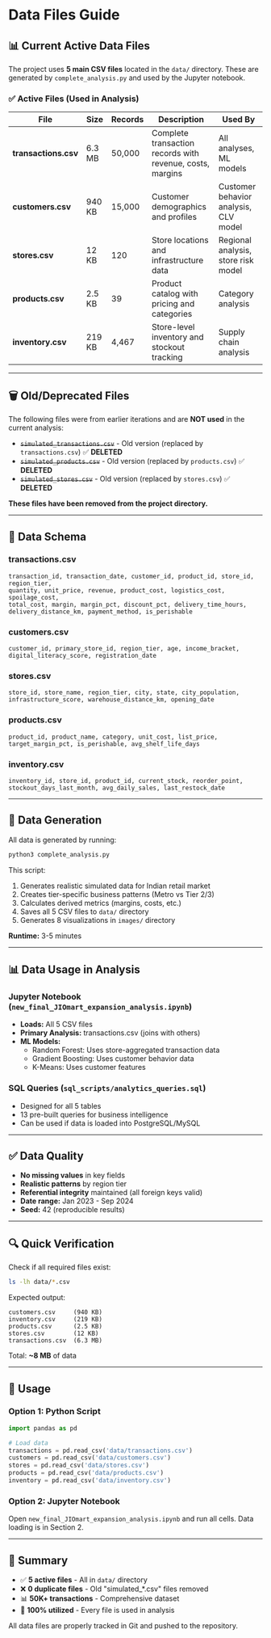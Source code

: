 # Data Files Guide

## 📊 Current Active Data Files

The project uses **5 main CSV files** located in the `data/` directory. These are generated by `complete_analysis.py` and used by the Jupyter notebook.

### ✅ Active Files (Used in Analysis)

| File | Size | Records | Description | Used By |
|------|------|---------|-------------|---------|
| **transactions.csv** | 6.3 MB | 50,000 | Complete transaction records with revenue, costs, margins | All analyses, ML models |
| **customers.csv** | 940 KB | 15,000 | Customer demographics and profiles | Customer behavior analysis, CLV model |
| **stores.csv** | 12 KB | 120 | Store locations and infrastructure data | Regional analysis, store risk model |
| **products.csv** | 2.5 KB | 39 | Product catalog with pricing and categories | Category analysis |
| **inventory.csv** | 219 KB | 4,467 | Store-level inventory and stockout tracking | Supply chain analysis |

---

## 🗑️ Old/Deprecated Files

The following files were from earlier iterations and are **NOT used** in the current analysis:

- ~~`simulated_transactions.csv`~~ - Old version (replaced by `transactions.csv`) ✅ **DELETED**
- ~~`simulated_products.csv`~~ - Old version (replaced by `products.csv`) ✅ **DELETED**
- ~~`simulated_stores.csv`~~ - Old version (replaced by `stores.csv`) ✅ **DELETED**

**These files have been removed from the project directory.**

---

## 📝 Data Schema

### transactions.csv
```
transaction_id, transaction_date, customer_id, product_id, store_id, region_tier,
quantity, unit_price, revenue, product_cost, logistics_cost, spoilage_cost,
total_cost, margin, margin_pct, discount_pct, delivery_time_hours,
delivery_distance_km, payment_method, is_perishable
```

### customers.csv
```
customer_id, primary_store_id, region_tier, age, income_bracket,
digital_literacy_score, registration_date
```

### stores.csv
```
store_id, store_name, region_tier, city, state, city_population,
infrastructure_score, warehouse_distance_km, opening_date
```

### products.csv
```
product_id, product_name, category, unit_cost, list_price,
target_margin_pct, is_perishable, avg_shelf_life_days
```

### inventory.csv
```
inventory_id, store_id, product_id, current_stock, reorder_point,
stockout_days_last_month, avg_daily_sales, last_restock_date
```

---

## 🔄 Data Generation

All data is generated by running:
```bash
python3 complete_analysis.py
```

This script:
1. Generates realistic simulated data for Indian retail market
2. Creates tier-specific business patterns (Metro vs Tier 2/3)
3. Calculates derived metrics (margins, costs, etc.)
4. Saves all 5 CSV files to `data/` directory
5. Generates 8 visualizations in `images/` directory

**Runtime:** 3-5 minutes

---

## 📊 Data Usage in Analysis

### Jupyter Notebook (`new_final_JIOmart_expansion_analysis.ipynb`)
- **Loads:** All 5 CSV files
- **Primary Analysis:** transactions.csv (joins with others)
- **ML Models:** 
  - Random Forest: Uses store-aggregated transaction data
  - Gradient Boosting: Uses customer behavior data
  - K-Means: Uses customer features

### SQL Queries (`sql_scripts/analytics_queries.sql`)
- Designed for all 5 tables
- 13 pre-built queries for business intelligence
- Can be used if data is loaded into PostgreSQL/MySQL

---

## ✅ Data Quality

- **No missing values** in key fields
- **Realistic patterns** by region tier
- **Referential integrity** maintained (all foreign keys valid)
- **Date range:** Jan 2023 - Sep 2024
- **Seed:** 42 (reproducible results)

---

## 🔍 Quick Verification

Check if all required files exist:
```bash
ls -lh data/*.csv
```

Expected output:
```
customers.csv     (940 KB)
inventory.csv     (219 KB)
products.csv      (2.5 KB)
stores.csv        (12 KB)
transactions.csv  (6.3 MB)
```

Total: **~8 MB** of data

---

## 🚀 Usage

### Option 1: Python Script
```python
import pandas as pd

# Load data
transactions = pd.read_csv('data/transactions.csv')
customers = pd.read_csv('data/customers.csv')
stores = pd.read_csv('data/stores.csv')
products = pd.read_csv('data/products.csv')
inventory = pd.read_csv('data/inventory.csv')
```

### Option 2: Jupyter Notebook
Open `new_final_JIOmart_expansion_analysis.ipynb` and run all cells. Data loading is in Section 2.

---

## 📌 Summary

- ✅ **5 active files** - All in `data/` directory
- ❌ **0 duplicate files** - Old "simulated_*.csv" files removed
- 📊 **50K+ transactions** - Comprehensive dataset
- 🎯 **100% utilized** - Every file is used in analysis

All data files are properly tracked in Git and pushed to the repository.
